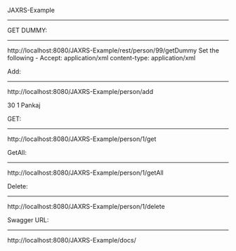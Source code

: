 JAXRS-Example
**************

GET DUMMY:
***********
http://localhost:8080/JAXRS-Example/rest/person/99/getDummy
Set the following - 
Accept: application/xml
content-type: application/xml


Add:
****
http://localhost:8080/JAXRS-Example/person/add
<?xml version="1.0" encoding="UTF-8" standalone="yes"?>
<person>
   <age>30</age>
   <id>1</id>
   <name>Pankaj</name>
</person>


GET:
****
http://localhost:8080/JAXRS-Example/person/1/get

GetAll:
******
http://localhost:8080/JAXRS-Example/person/1/getAll

Delete:
*******
http://localhost:8080/JAXRS-Example/person/1/delete


Swagger URL:
************
http://localhost:8080/JAXRS-Example/docs/
